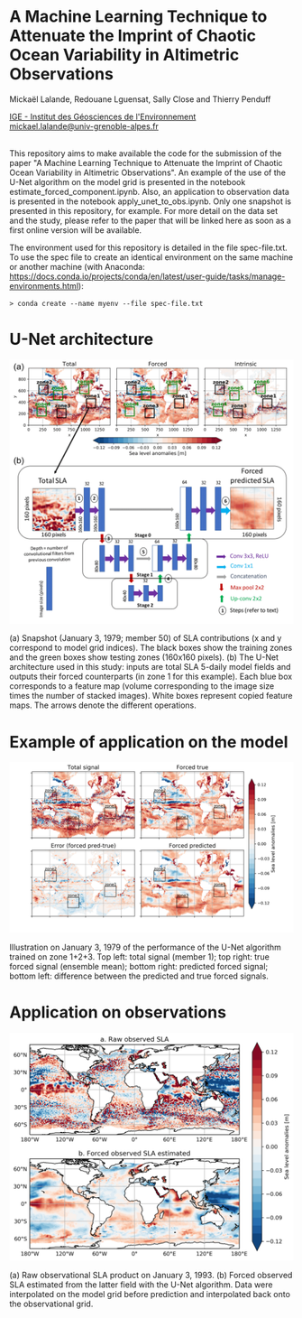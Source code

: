

# A Machine Learning Technique to Attenuate the Imprint of Chaotic Ocean Variability in Altimetric Observations

Mickaël Lalande, Redouane Lguensat, Sally Close and Thierry Penduff

[IGE - Institut des Géosciences de l'Environnement](http://www.ige-grenoble.fr/)<br/>
<mickael.lalande@univ-grenoble-alpes.fr>


<br/>
This repository aims to make available the code for the submission of the paper "A Machine Learning Technique to Attenuate the Imprint of Chaotic Ocean Variability in Altimetric Observations". An example of the use of the U-Net algorithm on the model grid is presented in the notebook estimate_forced_component.ipynb. Also, an application to observation data is presented in the notebook apply_unet_to_obs.ipynb. Only one snapshot is presented in this repository, for example. For more detail on the data set and the study, please refer to the paper that will be linked here as soon as a first online version will be available.

The environment used for this repository is detailed in the file spec-file.txt. To use the spec file to create an identical environment on the same machine or another machine (with Anaconda: https://docs.conda.io/projects/conda/en/latest/user-guide/tasks/manage-environments.html):

    > conda create --name myenv --file spec-file.txt




# U-Net architecture 

![](img/unet.png)

(a) Snapshot (January 3, 1979; member 50) of SLA contributions (x and y correspond to model grid indices). The black boxes show the training zones and the green boxes show testing zones (160x160 pixels). (b) The U-Net architecture used in this study: inputs are total SLA 5-daily model fields and outputs their forced counterparts (in zone 1 for this example). Each blue box corresponds to a feature map (volume corresponding to the image size times the number of stacked images). White boxes represent copied feature maps. The arrows denote the different operations.

# Example of application on the model

![](img/pred.png)

Illustration on January 3, 1979 of the performance of the U-Net algorithm trained on zone 1+2+3. Top left: total signal (member 1); top right: true forced signal (ensemble mean); bottom right: predicted forced signal; bottom left: difference between the predicted and true forced signals.

# Application on observations

![](img/obs_forced.png)

(a) Raw observational SLA product on January 3, 1993. (b) Forced observed SLA estimated from the latter field with the U-Net algorithm. Data were interpolated on the model grid before prediction and interpolated back onto the observational grid.
